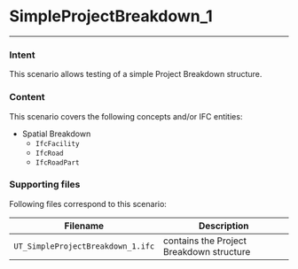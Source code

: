 # SimpleProjectBreakdown_1
---

### Intent

This scenario allows testing of a simple Project Breakdown structure.

### Content

This scenario covers the following concepts and/or IFC entities:
- Spatial Breakdown 
  - `IfcFacility`
  - `IfcRoad`
  - `IfcRoadPart`
  
### Supporting files

Following files correspond to this scenario:

| Filename                          | Description                               |
|-----------------------------------|-------------------------------------------|
| `UT_SimpleProjectBreakdown_1.ifc`             | contains the Project Breakdown structure|
